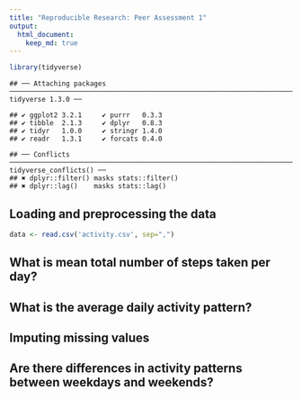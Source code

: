 ```yaml
---
title: "Reproducible Research: Peer Assessment 1"
output: 
  html_document:
    keep_md: true
---
```



```r
library(tidyverse)
```

```
## ── Attaching packages ──────────────────────────────────────────────────────────────────────────────────────────────────────────────────────────────────────────────────── tidyverse 1.3.0 ──
```

```
## ✔ ggplot2 3.2.1     ✔ purrr   0.3.3
## ✔ tibble  2.1.3     ✔ dplyr   0.8.3
## ✔ tidyr   1.0.0     ✔ stringr 1.4.0
## ✔ readr   1.3.1     ✔ forcats 0.4.0
```

```
## ── Conflicts ─────────────────────────────────────────────────────────────────────────────────────────────────────────────────────────────────────────────────────── tidyverse_conflicts() ──
## ✖ dplyr::filter() masks stats::filter()
## ✖ dplyr::lag()    masks stats::lag()
```

## Loading and preprocessing the data

```r
data <- read.csv('activity.csv', sep=",")
```


## What is mean total number of steps taken per day?




## What is the average daily activity pattern?



## Imputing missing values



## Are there differences in activity patterns between weekdays and weekends?
